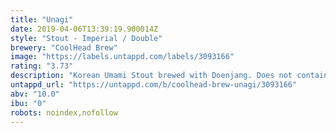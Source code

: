 ```yaml
---
title: "Unagi"
date: 2019-04-06T13:39:19.900014Z
style: "Stout - Imperial / Double"
brewery: "CoolHead Brew"
image: "https://labels.untappd.com/labels/3093166"
rating: "3.73"
description: "Korean Umami Stout brewed with Doenjang. Does not contain any salmon skin rolls or freshwater eels. VEGAN."
untappd_url: "https://untappd.com/b/coolhead-brew-unagi/3093166"
abv: "10.0"
ibu: "0"
robots: noindex,nofollow
---
```


